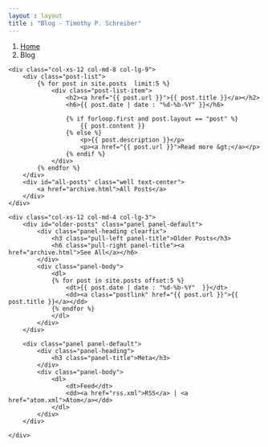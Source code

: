 ```yaml
---
layout : layout
title : "Blog - Timothy P. Schreiber"
---
```


<ol class="breadcrumb">
	<li><a href="/">Home</a></li>
	<li>Blog</li>
</ol>

<div class="row">

	<div class="col-xs-12 col-md-8 col-lg-9">
		<div class="post-list">
			{% for post in site.posts  limit:5 %}
				<div class="post-list-item">
					<h2><a href="{{ post.url }}">{{ post.title }}</a></h2>
					<h6>{{ post.date | date : "%d-%b-%Y" }}</h6>
					
					{% if forloop.first and post.layout == "post" %}
						{{ post.content }}
					{% else %}
						<p>{{ post.description }}</p>
						<p><a href="{{ post.url }}">Read more &gt;</a></p>
					{% endif %}
				</div>
			{% endfor %}
		</div>
		<div id="all-posts" class="well text-center">
			<a href="archive.html">All Posts</a>
		</div>
	</div>

	<div class="col-xs-12 col-md-4 col-lg-3">
		<div id="older-posts" class="panel panel-default">
			<div class="panel-heading clearfix">
				<h3 class="pull-left panel-title">Older Posts</h3>
				<h6 class="pull-right panel-title"><a href="archive.html">See All</a></h6>
			</div>
			<div class="panel-body">
				<dl>
				{% for post in site.posts offset:5 %}
					<dt>{{ post.date | date : "%d-%b-%Y"  }}</dt>
					<dd><a class="postlink" href="{{ post.url }}">{{ post.title }}</a></dd>
				{% endfor %}
				</dl>
			</div>
		</div>
		
		<div class="panel panel-default">
			<div class="panel-heading">
				<h3 class="panel-title">Meta</h3>
			</div>
			<div class="panel-body">
				<dl>
					<dt>Feed</dt>
					<dd><a href="rss.xml">RSS</a> | <a href="atom.xml">Atom</a></dd>
				</dl>
			</div>
		</div>
		
	</div>

</div>


